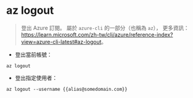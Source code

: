# az logout

> 登出 Azure 訂閱。
> 屬於 `azure-cli` 的一部分（也稱為 `az`），
> 更多資訊：<https://learn.microsoft.com/zh-tw/cli/azure/reference-index?view=azure-cli-latest#az-logout>。

- 登出當前帳號：

`az logout`

- 登出指定使用者：

`az logout --username {{alias@somedomain.com}}`
